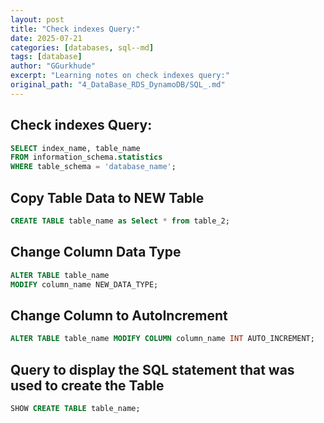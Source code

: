 ```yaml
---
layout: post
title: "Check indexes Query:"
date: 2025-07-21
categories: [databases, sql--md]
tags: [database]
author: "GGurkhude"
excerpt: "Learning notes on check indexes query:"
original_path: "4_DataBase_RDS_DynamoDB/SQL_.md"
---
```


## Check indexes Query:
```sql
SELECT index_name, table_name
FROM information_schema.statistics
WHERE table_schema = 'database_name';
```

## Copy Table Data to NEW Table
```sql
CREATE TABLE table_name as Select * from table_2;
```
## Change Column Data Type
```sql
ALTER TABLE table_name
MODIFY column_name NEW_DATA_TYPE;
```

## Change Column to AutoIncrement
```sql
ALTER TABLE table_name MODIFY COLUMN column_name INT AUTO_INCREMENT;
```

## Query to display the SQL statement that was used to create the Table 
```sql
SHOW CREATE TABLE table_name;
```